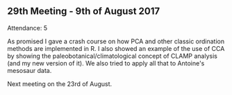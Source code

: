 29th Meeting - 9th of August 2017
----
Attendance: 5

As promised I gave a crash course on how PCA and other classic ordination methods are implemented in R. I also showed an example of the use of CCA by showing the paleobotanical/climatological concept of CLAMP analysis (and my new version of it). We also tried to apply all that to Antoine's mesosaur data.

Next meeting on the 23rd of August.
